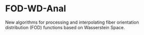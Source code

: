 # FOD-WD-Anal
New algorithms for processing and interpolating fiber orientation distribution (FOD) functions based on Wasserstein Space.

